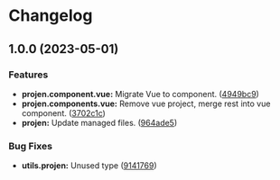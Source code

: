 # Changelog

## 1.0.0 (2023-05-01)


### Features

* **projen.component.vue:** Migrate Vue to component. ([4949bc9](https://github.com/ArroyoDev-LLC/components/commit/4949bc9b839b859c729b98fe790c10446f56f4ae))
* **projen.components.vue:** Remove vue project, merge rest into vue component. ([3702c1c](https://github.com/ArroyoDev-LLC/components/commit/3702c1ceba7ef4243d27e37f38605644ff8ba264))
* **projen:** Update managed files. ([964ade5](https://github.com/ArroyoDev-LLC/components/commit/964ade56809db26a69c569eab4d3520cdb30c93f))


### Bug Fixes

* **utils.projen:** Unused type ([9141769](https://github.com/ArroyoDev-LLC/components/commit/91417699cfbdf16c57fcfb2caea522bc4ece785d))
